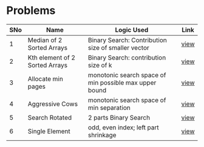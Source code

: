 # Problems

SNo | Name | Logic Used | Link |
----|------|------------|------|
1 | Median of 2 Sorted Arrays | Binary Search: Contribution size of smaller vector | [view](median_2_sortedArrays.cpp)
2 | Kth element of 2 Sorted Arrays | Binary Search: contribution size of k | [view](kth_2_sortedArrays.cpp)
3 | Allocate min pages | monotonic search space of min possible max upper bound | [view](allocate_min_pages.cpp)
4 | Aggressive Cows | monotonic search space of min separation | [view](aggressive_cows.cpp)
5 | Search Rotated | 2 parts Binary Search | [view](search_rotated.cpp)
6 | Single Element | odd, even index; left part shrinkage | [view](single_element.cpp)